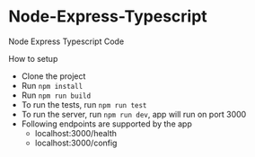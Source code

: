 # Node-Express-Typescript

Node Express Typescript Code

How to setup

- Clone the project
- Run `npm install`
- Run `npm run build`
- To run the tests, run `npm run test`
- To run the server, run `npm run dev`, app will run on port 3000
- Following endpoints are supported by the app
  - localhost:3000/health
  - localhost:3000/config
